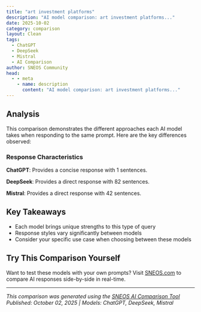 ```yaml
---
title: "art investment platforms"
description: "AI model comparison: art investment platforms..."
date: 2025-10-02
category: comparison
layout: Clean
tags:
  - ChatGPT
  - DeepSeek
  - Mistral
  - AI Comparison
author: SNEOS Community
head:
  - - meta
    - name: description
      content: "AI model comparison: art investment platforms..."
---
```


<ChatComparison
  title="art investment platforms"
  prompt="art investment platforms"
  :responses='{"ChatGPT": "Art investment platforms have gained popularity as they provide individuals with opportunities to invest in art pieces without needing to purchase them outright. These platforms often offer fractional ownership, curated collections, and various investment strategies. Here are some notable art investment platforms as of my last update:\n\n1. **Masterworks**: This platform allows investors to buy shares in high-value artworks, thereby enabling fractional ownership. Masterworks focuses on blue-chip art and provides investors with data and insights into the art market.\n\n2. **Artfinder**: While primarily a marketplace for original artworks by independent artists, Artfinder also offers opportunities for investment in unique pieces. It connects art lovers and potential investors with emerging artists.\n\n3. **Artnet**: Artnet operates as an art auction platform and marketplace, providing resources for art investment and valuation. It features an art price database and analysis tools useful for serious investors.\n\n4. **Saatchi Art**: Known for showcasing a wide range of original artworks, Saatchi Art also provides investment opportunities in contemporary art. They focus on increasing accessibility for art collectors and investors.\n\n5. **Catawiki**: An auction platform that specializes in unique collectibles, including art, Catawiki allows users to bid on artworks and also provides an option for investment.\n\n6. **Art Finance**: This platform includes more direct art financing options, such as securing loans against artworks and other financial products tailored to the art market.\n\n7. **Artory**: This platform offers a digital registry for artworks and aims to increase transparency and trust in art ownership. They provide investment insights as well.\n\n8. **Investart**: Investart allows investors to pool resources to buy artwork and then manage that art collectively, aiming for appreciation over time.\n\n9. **Crowdsourced Art Platforms**: Some platforms enable collective investment in art projects or upcoming artists, often engaging with communities to fund specific artworks or installations.\n\nEach platform has its own unique approach and set of features. If you&#x27;re considering investing in art, it&#x27;s essential to do thorough research on the platform, the artworks they offer, and the artists represented to understand the potential risks and rewards.", "DeepSeek": "Of course. Here is a comprehensive overview of art investment platforms, breaking down the different models, key players, benefits, and risks.\n\n### The Core Concept\n\nArt investment platforms aim to democratize art ownership, which was traditionally reserved for the ultra-wealthy. They allow individuals to buy \u0022shares\u0022 or fractions of high-value artworks, enabling them to benefit from potential appreciation without having to buy, store, and insure the entire piece.\n\n---\n\n### Types of Art Investment Platforms\n\nThe market has evolved into several distinct models:\n\n#### 1. Fractional Ownership Platforms\nThis is the most common model. The platform purchases a valuable artwork, holds it in a secure storage facility, and then issues shares or tokens representing ownership. Investors can buy and (in some cases) sell these shares on a secondary market.\n\n* **How it works:** You buy a piece of a multi-million dollar painting. If the artwork increases in value, so does your share.\n* **Examples:** **Masterworks**, **Ot\u00EDs**.\n\n#### 2. Art Securitization \u0026 Trading Exchanges\nThese platforms take fractional ownership a step further by creating a more formal, regulated, and liquid secondary market. They often structure the artwork as an \u0022asset-backed security\u0022 that can be traded like a stock.\n\n* **How it works:** After an initial offering, shares are listed on the platform\u0027s own exchange, allowing for more frequent buying and selling.\n* **Examples:** **Artex**, **ART Stock Exchange**.\n\n#### 3. Art-Focused ETFs and Funds\nInstead of owning a fraction of a single artwork, you invest in a fund or an Exchange-Traded Fund (ETF) that holds a diversified portfolio of artworks. This spreads the risk across many assets.\n\n* **How it works:** Similar to buying a share of a Vanguard fund, but the underlying assets are paintings, sculptures, etc.\n* **Examples:** The **Artemundi Global Fund**, **The Fine Art Group**. (Note: A pure art ETF has been attempted but is not yet widely available on public markets).\n\n#### 4. NFT Art Platforms\nWhile a different asset class, NFT (Non-Fungible Token) platforms are a major part of the digital art investment landscape. They allow for direct ownership of digital art verified on a blockchain.\n\n* **How it works:** You buy an NFT, which represents your ownership of the unique digital file. The market is highly speculative and volatile.\n* **Examples:** **OpenSea**, **SuperRare**, **Foundation**.\n\n---\n\n### Key Players in the Market\n\n| Platform | Model | Key Features \u0026 Focus | Minimum Investment |\n| :--- | :--- | :--- | :--- |\n| **Masterworks** | Fractional Ownership | Leader in the space; focuses on blue-chip art (Warhol, Banksy, Monet). Has a robust secondary market. | Often $500-$1,000 per share |\n| **Ot\u00EDs** | Fractional Ownership | Broader focus, including contemporary art, collectibles (e.g., rare sneakers, watches), and NFTs. | As low as $5 |\n| **Artex** | Securitization \u0026 Trading | Aims to be a stock exchange for art. Involves a formal IPO process for each artwork. | Varies by offering |\n| **Artory Registry** | Registry \u0026 Blockchain | Not an investment platform per se, but provides a secure, blockchain-based registry for art ownership and provenance, which supports the ecosystem. | N/A |\n\n---\n\n### Benefits of Using Art Investment Platforms\n\n1. **Accessibility \u0026 Lower Barrier to Entry:** Invest in a multi-million dollar asset for a few hundred dollars.\n2. **Diversification:** Art has a low correlation with traditional stock and bond markets, making it a good portfolio diversifier.\n3. **Potential for High Returns:** The top end of the art market has historically appreciated significantly, sometimes outperforming indices like the S\u0026P 500.\n4. **Liquidity (Relative to Physical Art):** While not as liquid as stocks, the secondary markets on these platforms are far more liquid than trying to sell a whole painting privately.\n5. **No Storage or Insurance Hassles:** The platform handles all the logistics, security, and costs of storing and insuring the artwork.\n\n---\n\n### Major Risks and Considerations\n\n1. **Illiquidity and Lock-Up Periods:** This is the biggest risk. You may not be able to sell your shares immediately. Many platforms have holding periods (e.g., 3-10 years) before you can sell on the secondary market, and there\u0027s no guarantee a buyer will be there.\n2. **High Fees:** Platforms charge various fees, including:\n * **Acquisition Fees** (to buy the art)\n * **Storage \u0026 Insurance Fees** (annual costs)\n * **Management Fees** (similar to a fund)\n * **Carried Interest** (a percentage of the profits when the art is sold)\n3. **Speculative \u0026 Volatile Market:** Art value is subjective. It\u0027s driven by trends, artist reputation, and collector taste. An artist can fall out of favor, causing prices to plummet.\n4. **Lack of Income:** Art does not produce dividends or interest. Your return is 100% dependent on capital appreciation.\n5. **Platform Risk:** The industry is relatively new. If the platform goes out of business, the process of reclaiming your investment could be complex and costly.\n6. **Transparency \u0026 Valuation:** How does the platform select art? Who appraises it? Understanding their methodology is crucial, as inflated acquisition prices can hurt returns.\n\n---\n\n### Before You Invest: A Checklist\n\n* **Understand the Fee Structure:** Read the fine print. High fees can eat away your returns.\n* **Check the Liquidity Terms:** How long is the holding period? How active is the secondary market?\n* **Research the Platform\u0027s Track Record:** Have they successfully exited any investments (i.e., sold a painting and returned profits to shareholders)?\n* **Diversify Your \u0022Art Portfolio\u0022:** Don\u0027t put all your money into one artwork or even one artist.\n* **Consider it a Long-Term, Alternative Investment:** Allocate only a small, speculative portion of your overall portfolio to art. It should not replace traditional investments like stocks and bonds.\n\n### The Bottom Line\n\nArt investment platforms have successfully opened up a once-exclusive asset class. They offer a compelling way to gain exposure to the art market with relatively small amounts of capital. However, they are not a get-rich-quick scheme. They are **illiquid, high-fee, speculative investments** best suited for sophisticated investors who understand the risks and are prepared to hold for the long term.\n\nAlways do your own thorough research before investing in any platform.", "Mistral": "Art investment platforms provide a way for individuals to invest in artworks, often by purchasing shares or fractional ownership in pieces of art. These platforms can democratize access to the art market, which has traditionally been reserved for wealthy collectors and institutions. Here are some key features and examples of art investment platforms:\n\n### Key Features:\n1. **Fractional Ownership**: Allows investors to buy a fraction of an artwork, making high-value pieces more accessible.\n2. **Transparency**: Provides detailed information about the artwork, including its provenance, condition, and market value.\n3. **Liquidity**: Offers a marketplace where investors can buy and sell their shares, providing liquidity that is often lacking in traditional art markets.\n4. **Diversification**: Enables investors to diversify their portfolios by investing in multiple artworks.\n5. **Expert Curation**: Often involves expert curation to select high-quality artworks with strong investment potential.\n6. **Digital Platforms**: Utilizes digital technology to facilitate transactions, manage portfolios, and provide market insights.\n\n### Examples of Art Investment Platforms:\n1. **Masterworks**:\n - **Description**: Masterworks allows investors to buy shares in blue-chip artworks. The platform handles the acquisition, storage, and eventual sale of the artworks.\n - **Features**: Fractional ownership, expert curation, secondary market for trading shares.\n\n2. **Arthena**:\n - **Description**: Arthena offers investment funds focused on contemporary art. Investors can buy into these funds, which are managed by art experts.\n - **Features**: Diversified portfolios, expert management, potential for high returns.\n\n3. **Yieldstreet**:\n - **Description**: Yieldstreet offers a variety of alternative investment opportunities, including art. Investors can buy into art funds or individual pieces.\n - **Features**: Diversified investment options, expert curation, potential for high returns.\n\n4. **Artsy**:\n - **Description**: Artsy is an online platform for discovering, buying, and selling fine art. While not strictly an investment platform, it provides a marketplace for art transactions.\n - **Features**: Large inventory, expert curation, market insights.\n\n5. **Rally Rd.**:\n - **Description**: Rally Rd. allows investors to buy shares in collectibles, including art. The platform offers a secondary market for trading shares.\n - **Features**: Fractional ownership, diversified collectibles, secondary market.\n\n### Considerations:\n- **Risk**: Like any investment, art carries risks, including market volatility and the potential for fraud.\n- **Fees**: Platforms may charge fees for transactions, management, and storage.\n- **Regulation**: Ensure the platform complies with relevant financial regulations and has a good reputation.\n- **Liquidity**: While these platforms aim to provide liquidity, the market for art shares may still be less liquid than traditional financial markets.\n\n### Conclusion:\nArt investment platforms offer a unique opportunity for investors to participate in the art market without the need for large capital outlays. However, it\u0027s important to do thorough research and consider the risks and fees involved before investing."}' 
  published-date="10:10"
/>

## Analysis

This comparison demonstrates the different approaches each AI model takes when responding to the same prompt. Here are the key differences observed:

### Response Characteristics

**ChatGPT**: Provides a concise response with 1 sentences. 

**DeepSeek**: Provides a direct response with 82 sentences. 

**Mistral**: Provides a direct response with 42 sentences. 

## Key Takeaways

- Each model brings unique strengths to this type of query
- Response styles vary significantly between models
- Consider your specific use case when choosing between these models

## Try This Comparison Yourself

Want to test these models with your own prompts? Visit [SNEOS.com](https://sneos.com) to compare AI responses side-by-side in real-time.

---

*This comparison was generated using the [SNEOS AI Comparison Tool](https://sneos.com)*
*Published: October 02, 2025 | Models: ChatGPT, DeepSeek, Mistral*
